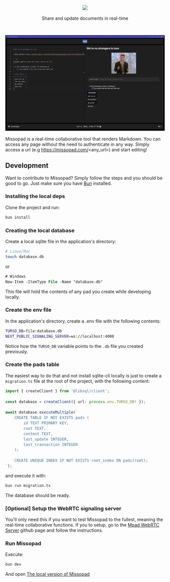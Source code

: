 <p align="center">
    <img src="https://imgur.com/UOlIAJE.png">
    <p align="center">
        Share and update documents in real-time
    </p>
</p>

<br>

<p align="center">
    <img src="./assets/demo.png">
</p>

Missopad is a real-time collaborative tool that renders Markdown. You can access any page without the need to authenticate in any way. Simply access a url (e.g https://missopad.com/<any_url>) and start editing!

## Development

Want to contribute to Missopad? Simply follow the steps and you should be good to go. Just make sure you have [Bun](https://bun.sh/docs/installation) installed.

### Installing the local deps

Clone the project and run:

```sh
bun install
```

### Creating the local database

Create a local sqlite file in the application's directory:

```sh
# Linux/Mac
touch database.db
```

or

```ps
# Windows
New-Item -ItemType File -Name "database.db"
```

This file will hold the contents of any pad you create while developing locally.

### Create the env file

In the application's directory, create a .env file with the following contents:

```sh
TURSO_DB=file:database.db
NEXT_PUBLIC_SIGNALING_SERVER=ws://localhost:4000
```

Notice how the `TURSO_DB` variable points to the `.db` file you created previously.

### Create the pads table

The easiest way to do that and not install sqlite-cli locally is just to create a `migration.ts` file at the root of the project, with the following content:

```ts
import { createClient } from '@libsql/client';

const database = createClient({ url: process.env.TURSO_DB! });

await database.executeMultiple(`
    CREATE TABLE IF NOT EXISTS pads (
        id TEXT PRIMARY KEY,
        root TEXT,
        content TEXT,
        last_update INTEGER,
        last_transaction INTEGER
    );

    CREATE UNIQUE INDEX IF NOT EXISTS root_index ON pads(root);
`);
```

and execute it with:

```sh
bun run migration.ts
```

The database should be ready.

### [Optional] Setup the WebRTC signaling server 

You'll only need this if you want to test Missopad to the fullest, meaning the real-time collaborative functions. If you to setup, go to the [Mpad WebRTC Server](https://github.com/enzoferraribf/mpad-ws) github page and follow the instructions.


### Run Missopad

Execute:

```sh
bun dev
```

And open [The local version of Missopad](http://localhost:3000)
